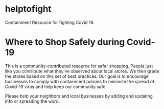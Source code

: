 # helptofight
Containment Resource for fighting Covid 19.

# Where to Shop Safely during Covid-19 
This is a community-contributed resource for safer shopping. People just like you contribute what they've observed about local stores. We then grade the stores based on this set of best practices. Our goal is to encourage businesses to comply with containment policies to minimize the spread of Covid-19 virus and help keep our community safe.

Please help your neighbors and local businesses by adding and updating info or spreading the word.
